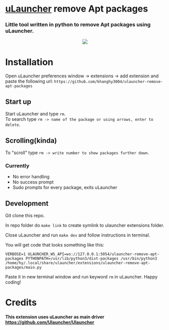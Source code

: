 
# [uLauncher](https://github.com/Ulauncher/Ulauncher) remove Apt packages

### Little tool written in python to remove Apt packages using uLauncher.

<p align="center">
   <img src="https://ulauncher-ext-images-prod.nyc3.digitaloceanspaces.com/github|17218425/2023-05-06T05:03:48.200357.png" />
</p>

# Installation
Open uLauncher preferences window -> extensions -> add extension and paste the following url:
`https://github.com/khanghy3004/ulauncher-remove-apt-packages`

## Start up 
Start uLauncher and type `rm`. <br>
To search type `rm -> name of the package or using arrows, enter to delete`.

## Scrolling(kinda)
To "scroll" type `rm -> write number to show packages further down`.

### Currently
* No error handling
* No success prompt
* Sudo prompts for every package, exits uLauncher

## Development
Git clone this repo.

In repo folder do `make link` to create symlink to ulauncher extensions folder.

Close uLauncher and run `make dev` and follow instructions in terminal.

You will get code that looks something like this:
```
VERBOSE=1 ULAUNCHER_WS_API=ws://127.0.0.1:5054/ulauncher-remove-apt-packages PYTHONPATH=/usr/lib/python3/dist-packages /usr/bin/python3 /home/hy/.local/share/ulauncher/extensions/ulauncher-remove-apt-packages/main.py
```
Paste it in new terminal window and run keyword `rm` in uLauncher. 
Happy coding!



# Credits
#### This extension uses uLauncher as main driver https://github.com/Ulauncher/Ulauncher
